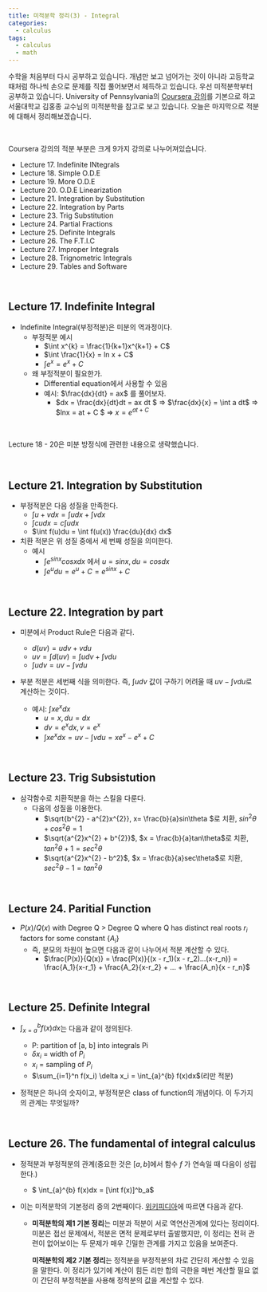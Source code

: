 ```yaml
---
title: 미적분학 정리(3) - Integral
categories:
  - calculus
tags:
  - calculus
  - math
---
```


수학을 처음부터 다시 공부하고 있습니다. 개념만 보고 넘어가는 것이 아니라 고등학교 때처럼 하나씩 손으로 문제를 직접 풀어보면서 체득하고 있습니다. 우선 미적분학부터 공부하고 있습니다. University of Pennsylvania의 [Coursera 강의](https://www.coursera.org/learn/single-variable-calculus/)를 기본으로 하고 서울대학교 김홍종 교수님의 미적분학을 참고로 보고 있습니다. 오늘은 마지막으로 적분에 대해서 정리해보겠습니다.

<br/>

Coursera 강의의 적분 부분은 크게 9가지 강의로 나누어져있습니다. 

- Lecture 17. Indefinite INtegrals
- Lecture 18. Simple O.D.E
- Lecture 19. More O.D.E
- Lecture 20. O.D.E Linearization
- Lecture 21. Integration by Substitution
- Lecture 22. Integration by Parts
- Lecture 23. Trig Substitution
- Lecture 24. Partial Fractions
- Lecture 25. Definite Integrals
- Lecture 26. The F.T.I.C
- Lecture 27. Improper Integrals
- Lecture 28. Trignometric Integrals
- Lecture 29. Tables and Software<br/>

<br/>

## Lecture 17. Indefinite Integral

- Indefinite Integral(부정적분)은 미분의 역과정이다.
  - 부정적분 예시
    - $\int x^{k} = \frac{1}{k+1}x^{k+1} + C​$
    - $\int \frac{1}{x} = ln x + C​$
    - $\int e^{x} = e^{x} + C$
  - 왜 부정적분이 필요한가.
    - Differential equation에서 사용할 수 있음
    - 예시: $\frac{dx}{dt} = ax$ 를 풀어보자.
      - $dx = \frac{dx}{dt}dt = ax dt $ $\Rightarrow$  $\frac{dx}{x} = \int a dt$ $\Rightarrow$ $lnx = at + C $ $\Rightarrow$ $x = e^{at+C}$ 

<br/>

Lecture 18 - 20은 미분 방정식에 관련한 내용으로 생략했습니다.

<br/>

## Lecture 21. Integration by Substitution

- 부정적분은 다음 성질을 만족한다.
  - $\int u + v dx = \int u dx + \int v dx$
  - $\int cu dx = c \int u dx$
  - $\int f(u)du = \int f(u(x)) \frac{du}{dx} dx$
- 치환 적분은 위 성질 중에서 세 번째 성질을 의미한다.
  - 예시
    - $\int e^{sinx}cosx dx$ 에서 $u = sinx, du = cosdx$
    - $\int e^{u}du = e^{u} + C = e^{sinx} + C$ 

<br/>

## Lecture 22. Integration by part

- 미분에서 Product Rule은 다음과 같다.
  - $d(uv) = u dv + v du$
  - $uv = \int d(uv) = \int u dv + \int v du$
  - $\int u dv = uv - \int v du$

- 부분 적분은 세번째 식을 의미한다. 즉, $\int u dv$ 값이 구하기 어려울 때 $uv - \int v du$로 계산하는 것이다.
  - 예시: $\int x e^{x}dx$
    - $u = x, du = dx$
    - $dv = e^{x}dx, v = e^{x}$  
    - $\int x e^{x} dx = uv - \int v du = x e^{x} - e^{x} + C$

<br/>

## Lecture 23. Trig Subsistution

- 삼각함수로 치환적분을 하는 스킬을 다룬다.
  - 다음의 성질을 이용한다.
    - $\sqrt{b^{2} - a^{2}x^{2}}, x= \frac{b}{a}sin\theta $로 치환, $sin^{2}\theta + cos^{2}\theta = 1$
    - $\sqrt{a^{2}x^{2} + b^{2}}$, $x = \frac{b}{a}tan\theta$로 치환, $tan^{2}\theta + 1 = sec^{2}\theta$
    - $\sqrt{a^{2}x^{2} - b^2}$, $x = \frac{b}{a}sec\theta$로 치환, $sec^{2}\theta - 1 = tan^{2}\theta$

<br/>

## Lecture 24. Paritial Function

- $P(x) / Q(x)$ with Degree Q > Degree Q where Q has distinct real roots ${r_i}$ factors for some constant {$A_i$}
  - 즉, 분모의 차원이 높으면 다음과 같이 나누어서 적분 계산할 수 있다.
    - $\frac{P(x)}{Q(x)} = \frac{P(x)}{(x - r_1)(x - r_2)...(x-r_n)} = \frac{A_1}{x-r_1} + \frac{A_2}{x-r_2} + ... + \frac{A_n}{x - r_n}$

<br/>

## Lecture 25. Definite Integral

- ${\int_{x=a}^b} f(x)dx$는 다음과 같이 정의된다.
  - P: partition of [a, b] into integrals Pi
  - $\delta x_i$ = width of $P_i$
  - $x_i$ = sampling of $P_i$
  - $\sum_{i=1}^n f(x_i) \delta x_i = \int_{a}^{b} f(x)dx​$(리만 적분)  

- 정적분은 하나의 숫자이고, 부정적분은 class of function의 개념이다. 이 두가지의 관계는 무엇일까?

<br/>

## Lecture 26. The fundamental of integral calculus

- 정적분과 부정적분의 관계(중요한 것은 $[a,b]$에서 함수 $f$ 가 연속일 때 다음이 성립한다.)

  - $ \int_{a}^{b} f(x)dx = [\int f(x)]^b_a$

- 이는 미적분학의 기본정리 중의 2번째이다. [위키피디아](https://ko.wikipedia.org/wiki/%EB%AF%B8%EC%A0%81%EB%B6%84%ED%95%99%EC%9D%98_%EA%B8%B0%EB%B3%B8%EC%A0%95%EB%A6%AC)에 따르면 다음과 같다.

  - **미적분학의 제1 기본 정리**는 미분과 적분이 서로 역연산관계에 있다는 정리이다. 미분은 접선 문제에서, 적분은 면적 문제로부터 출발했지만, 이 정리는 전혀 관련이 없어보이는 두 문제가 매우 긴밀한 관계를 가지고 있음을 보여준다.

    **미적분학의 제2 기본 정리**는 정적분을 부정적분의 차로 간단히 계산할 수 있음을 말한다. 이 정리가 있기에 계산이 힘든 리만 합의 극한을 매번 계산할 필요 없이 간단히 부정적분을 사용해 정적분의 값을 계산할 수 있다.

<br/>

